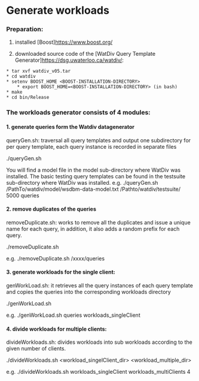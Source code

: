# Generate workloads

### Preparation:

1. installed [Boost]<https://www.boost.org/>

2. downloaded source code of the [WatDiv Query Template Generator]<https://dsg.uwaterloo.ca/watdiv/>:

```
* tar xvf watdiv_v05.tar
* cd watdiv
* setenv BOOST_HOME <BOOST-INSTALLATION-DIRECTORY>
	* export BOOST_HOME=<BOOST-INSTALLATION-DIRECTORY> (in bash)
* make
* cd bin/Release
```

### The workloads generator consists of 4 modules:

#### 1. generate queries form the Watdiv datagenerator
queryGen.sh: traversal all query templates and output one subdirectory for per query template, each query instance is recorded in separate files

./queryGen.sh <model-file> <query-Template-dir> <query-count> <outputQueries-dir>

You will find a model file in the model sub-directory where WatDiv was installed. The basic testing query templates can be found in the testsuite sub-directory where WatDiv was installed.
e.g. ./queryGen.sh /PathTo/watdiv/model/wsdbm-data-model.txt /Pathto/watdiv/testsuite/ 5000 queries


#### 2. remove duplicates of the queries

removeDuplicate.sh: works to remove all the duplicates and issue a unique name for each query, in addition, it also adds a random prefix for each query.

./removeDuplicate.sh <queryies-dir>

e.g. ./removeDuplicate.sh /xxxx/queries

#### 3. generate workloads for the single client:

genWorkLoad.sh: it retrieves all the query instances of each query template and copies the queries into the corresponding workloads directory

./genWorkLoad.sh <queries-dir> <workloads-dir>

e.g. ./genWorkLoad.sh queries workloads_singleClient

#### 4. divide workloads for multiple clients:
divideWorkloads.sh: divides workloads into sub workloads according to the given number of clients.

./divideWorkloads.sh <workload_singelClient_dir> <workload_multiple_dir> <numberOfClients>

e.g. ./divideWorkloads.sh workloads_singleClient workloads_multiClients 4